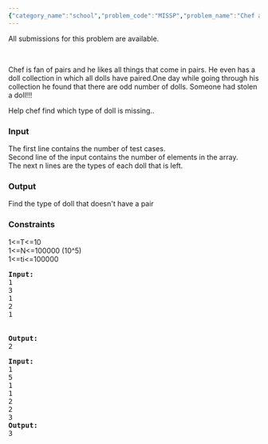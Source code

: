 ```yaml
---
{"category_name":"school","problem_code":"MISSP","problem_name":"Chef and Dolls","languages_supported":{"0":"ADA","1":"ASM","2":"BASH","3":"BF","4":"C","5":"C99 strict","6":"CAML","7":"CLOJ","8":"CLPS","9":"CPP 4.3.2","10":"CPP 4.9.2","11":"CPP14","12":"CS2","13":"D","14":"ERL","15":"FORT","16":"FS","17":"GO","18":"HASK","19":"ICK","20":"ICON","21":"JAVA","22":"JS","23":"LISP clisp","24":"LISP sbcl","25":"LUA","26":"NEM","27":"NICE","28":"NODEJS","29":"PAS fpc","30":"PAS gpc","31":"PERL","32":"PERL6","33":"PHP","34":"PIKE","35":"PRLG","36":"PYPY","37":"PYTH","38":"PYTH 3.4","39":"RUBY","40":"SCALA","41":"SCM chicken","42":"SCM guile","43":"SCM qobi","44":"ST","45":"TCL","46":"TEXT","47":"WSPC"},"max_timelimit":1,"source_sizelimit":50000,"problem_author":"karthikv1392","problem_tester":null,"date_added":"30-04-2015","tags":{"0":"karthikv1392"},"time":{"view_start_date":1436519986,"submit_start_date":1436519986,"visible_start_date":1436519986,"end_date":1735669800},"layout":"problem"}
---
```

<span class="solution-visible-txt">All submissions for this problem are available.</span><p> </p>
<p>Chef is fan of pairs and he likes all things that come in pairs. He even has a doll collection in which all dolls have paired.One day while going through his collection he found that there are odd number of dolls. Someone had stolen a doll!!!  </p>
<p>Help chef find which type of doll is missing..</p>
<h3>Input</h3>
<p>
The first line contains the number of test cases. <br />
Second line of the input contains the number of elements in the array. <br />
The next n lines are the types of each doll that is left.
</p>
<h3>Output</h3>
<p>
Find the type of doll that doesn't have a pair
</p>
<h3>Constraints</h3>
<p>
1&lt;=T&lt;=10 <br />
1&lt;=N&lt;=100000 (10^5) <br />
1&lt;=ti&lt;=100000 
</p>
<pre><b>Input:</b>
1
3
1 
2
1
<br />
<b>Output:</b>
2
</pre><pre><b>Input:</b>
1
5
1
1
2
2
3
<b>Output:</b>
3
</pre>